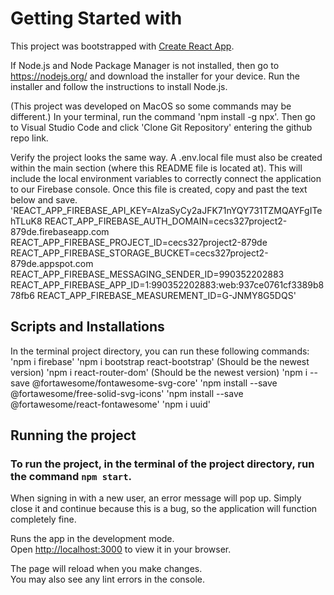 # Getting Started with <Stash>

This project was bootstrapped with [Create React App](https://github.com/facebook/create-react-app).

If Node.js and Node Package Manager is not installed, then go to https://nodejs.org/ and download the installer for your device.
Run the installer and follow the instructions to install Node.js.

(This project was developed on MacOS so some commands may be different.)
In your terminal, run the command 'npm install -g npx'.
Then go to Visual Studio Code and click 'Clone Git Repository' entering the github repo link.

Verify the project looks the same way. 
A .env.local file must also be created within the main section (where this README file is located at).
This will include the local environment variables to correctly connect the application to our Firebase console.
Once this file is created, copy and past the text below and save.
'REACT_APP_FIREBASE_API_KEY=AIzaSyCy2aJFK71nYQY731TZMQAYFgITehTLuK8
REACT_APP_FIREBASE_AUTH_DOMAIN=cecs327project2-879de.firebaseapp.com
REACT_APP_FIREBASE_PROJECT_ID=cecs327project2-879de
REACT_APP_FIREBASE_STORAGE_BUCKET=cecs327project2-879de.appspot.com
REACT_APP_FIREBASE_MESSAGING_SENDER_ID=990352202883
REACT_APP_FIREBASE_APP_ID=1:990352202883:web:937ce0761cf3389b878fb6
REACT_APP_FIREBASE_MEASUREMENT_ID=G-JNMY8G5DQS'

## Scripts and Installations

In the terminal project directory, you can run these following commands:
'npm i firebase'
'npm i bootstrap react-bootstrap' (Should be the newest version)
'npm i react-router-dom' (Should be the newest version)
'npm i --save @fortawesome/fontawesome-svg-core'
'npm install --save @fortawesome/free-solid-svg-icons'
'npm install --save @fortawesome/react-fontawesome'
'npm i uuid'

## Running the project

### To run the project, in the terminal of the project directory, run the command `npm start`.

When signing in with a new user, an error message will pop up.
Simply close it and continue because this is a bug, so the application will function completely fine.

Runs the app in the development mode.\
Open [http://localhost:3000](http://localhost:3000) to view it in your browser.

The page will reload when you make changes.\
You may also see any lint errors in the console.
